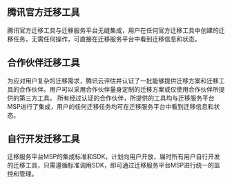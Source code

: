 ## 腾讯官方迁移工具
腾讯官方迁移工具与迁移服务平台无缝集成，用户在任何官方迁移工具中创建的迁移任务，无需任何操作，可直接在迁移服务平台中看到迁移信息和状态。
## 合作伙伴迁移工具
为应对用户复杂的迁移需求，腾讯云评估并认证了一批能够提供迁移方案和迁移工具的合作伙伴。用户可以采用合作伙伴量身定制的迁移方案或仅使用合作伙伴所提供的第三方工具。
所有经过认证的合作伙伴，所提供的工具均与迁移服务平台MSP进行了集成，用户的任何迁移任务均可在迁移服务平台中看到迁移信息和状态。
## 自行开发迁移工具
迁移服务平台MSP的集成标准和SDK，计划向用户开放，届时所有用户自行开发的迁移工具，只需遵循标准调用SDK，即可通过迁移服务平台MSP进行统一的监控和管理。
